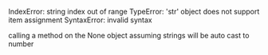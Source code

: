 IndexError: string index out of range
TypeError: 'str' object does not support item assignment
SyntaxError: invalid syntax

calling a method on the None object
assuming strings will be auto cast to number